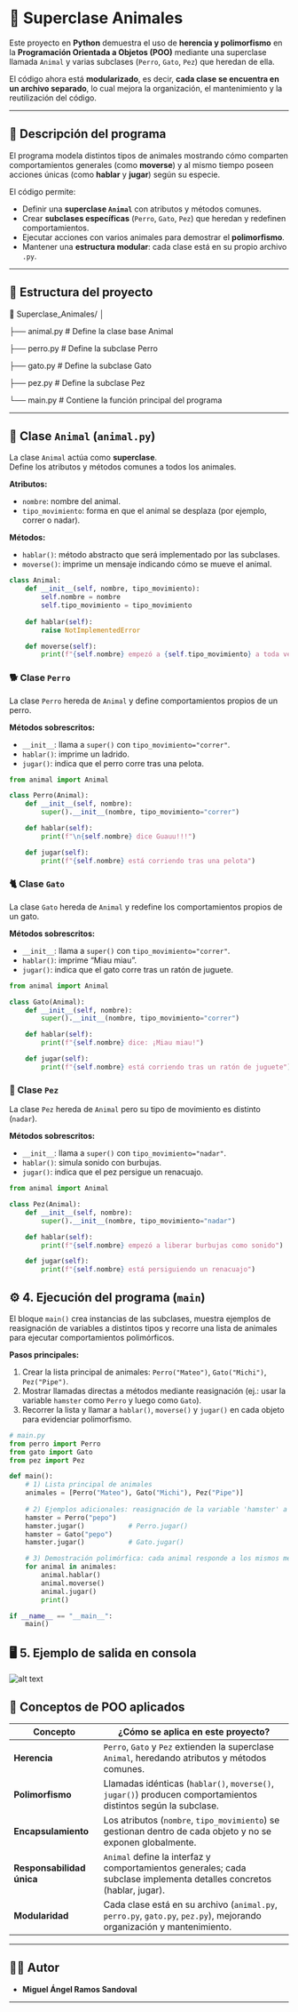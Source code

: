 # 🐾 Superclase Animales  

Este proyecto en **Python** demuestra el uso de **herencia y polimorfismo** en la **Programación Orientada a Objetos (POO)** mediante una superclase llamada `Animal` y varias subclases (`Perro`, `Gato`, `Pez`) que heredan de ella.  

El código ahora está **modularizado**, es decir, **cada clase se encuentra en un archivo separado**, lo cual mejora la organización, el mantenimiento y la reutilización del código.  

---

## 🧠 Descripción del programa  

El programa modela distintos tipos de animales mostrando cómo comparten comportamientos generales (como **moverse**) y al mismo tiempo poseen acciones únicas (como **hablar** y **jugar**) según su especie.  

El código permite:  
- Definir una **superclase `Animal`** con atributos y métodos comunes.  
- Crear **subclases específicas** (`Perro`, `Gato`, `Pez`) que heredan y redefinen comportamientos.  
- Ejecutar acciones con varios animales para demostrar el **polimorfismo**.  
- Mantener una **estructura modular**: cada clase está en su propio archivo `.py`.  

---

## 🧩 Estructura del proyecto  
📂 Superclase_Animales/
│

├── animal.py # Define la clase base Animal

├── perro.py # Define la subclase Perro

├── gato.py # Define la subclase Gato

├── pez.py # Define la subclase Pez

└── main.py # Contiene la función principal del programa




---

## 🦴 Clase `Animal` (`animal.py`)

La clase `Animal` actúa como **superclase**.  
Define los atributos y métodos comunes a todos los animales.  

**Atributos:**  
- `nombre`: nombre del animal.  
- `tipo_movimiento`: forma en que el animal se desplaza (por ejemplo, correr o nadar).  

**Métodos:**  
- `hablar()`: método abstracto que será implementado por las subclases.  
- `moverse()`: imprime un mensaje indicando cómo se mueve el animal.  

```python
class Animal:
    def __init__(self, nombre, tipo_movimiento):
        self.nombre = nombre
        self.tipo_movimiento = tipo_movimiento
    
    def hablar(self):
        raise NotImplementedError

    def moverse(self):
        print(f"{self.nombre} empezó a {self.tipo_movimiento} a toda velocidad!!")

```

### 🐕 Clase `Perro`

La clase `Perro` hereda de `Animal` y define comportamientos propios de un perro.

**Métodos sobrescritos:**
- `__init__`: llama a `super()` con `tipo_movimiento="correr"`.
- `hablar()`: imprime un ladrido.
- `jugar()`: indica que el perro corre tras una pelota.

```python
from animal import Animal

class Perro(Animal):
    def __init__(self, nombre):
        super().__init__(nombre, tipo_movimiento="correr")

    def hablar(self):
        print(f"\n{self.nombre} dice Guauu!!!")

    def jugar(self):
        print(f"{self.nombre} está corriendo tras una pelota")
```


### 🐈 Clase `Gato`

La clase `Gato` hereda de `Animal` y redefine los comportamientos propios de un gato.

**Métodos sobrescritos:**
- `__init__`: llama a `super()` con `tipo_movimiento="correr"`.
- `hablar()`: imprime “Miau miau”.
- `jugar()`: indica que el gato corre tras un ratón de juguete.

```python
from animal import Animal

class Gato(Animal):
    def __init__(self, nombre):
        super().__init__(nombre, tipo_movimiento="correr")

    def hablar(self):
        print(f"{self.nombre} dice: ¡Miau miau!")

    def jugar(self):
        print(f"{self.nombre} está corriendo tras un ratón de juguete")
```


### 🐠 Clase `Pez`

La clase `Pez` hereda de `Animal` pero su tipo de movimiento es distinto (`nadar`).

**Métodos sobrescritos:**
- `__init__`: llama a `super()` con `tipo_movimiento="nadar"`.
- `hablar()`: simula sonido con burbujas.
- `jugar()`: indica que el pez persigue un renacuajo.

```python
from animal import Animal

class Pez(Animal):
    def __init__(self, nombre):
        super().__init__(nombre, tipo_movimiento="nadar")

    def hablar(self):
        print(f"{self.nombre} empezó a liberar burbujas como sonido")

    def jugar(self):
        print(f"{self.nombre} está persiguiendo un renacuajo")
```


## ⚙️ 4. Ejecución del programa (`main`)

El bloque `main()` crea instancias de las subclases, muestra ejemplos de reasignación de variables a distintos tipos y recorre una lista de animales para ejecutar comportamientos polimórficos.

**Pasos principales:**
1. Crear la lista principal de animales: `Perro("Mateo")`, `Gato("Michi")`, `Pez("Pipe")`.
2. Mostrar llamadas directas a métodos mediante reasignación (ej.: usar la variable `hamster` como `Perro` y luego como `Gato`).
3. Recorrer la lista y llamar a `hablar()`, `moverse()` y `jugar()` en cada objeto para evidenciar polimorfismo.

```python
# main.py
from perro import Perro
from gato import Gato
from pez import Pez

def main():
    # 1) Lista principal de animales
    animales = [Perro("Mateo"), Gato("Michi"), Pez("Pipe")]
    
    # 2) Ejemplos adicionales: reasignación de la variable 'hamster' a distintos tipos
    hamster = Perro("pepo")
    hamster.jugar()           # Perro.jugar()
    hamster = Gato("pepo")
    hamster.jugar()           # Gato.jugar()

    # 3) Demostración polimórfica: cada animal responde a los mismos métodos de forma diferente
    for animal in animales:
        animal.hablar()
        animal.moverse()
        animal.jugar()
        print()

if __name__ == "__main__":
    main()

```


## 🖥️ 5. Ejemplo de salida en consola

![alt text](image.png)

## 🧩 Conceptos de POO aplicados

| Concepto               | ¿Cómo se aplica en este proyecto?                                                                 |
|------------------------|---------------------------------------------------------------------------------------------------|
| **Herencia**           | `Perro`, `Gato` y `Pez` extienden la superclase `Animal`, heredando atributos y métodos comunes.  |
| **Polimorfismo**       | Llamadas idénticas (`hablar()`, `moverse()`, `jugar()`) producen comportamientos distintos según la subclase. |
| **Encapsulamiento**    | Los atributos (`nombre`, `tipo_movimiento`) se gestionan dentro de cada objeto y no se exponen globalmente. |
| **Responsabilidad única** | `Animal` define la interfaz y comportamientos generales; cada subclase implementa detalles concretos (hablar, jugar). |
| **Modularidad**        | Cada clase está en su archivo (`animal.py`, `perro.py`, `gato.py`, `pez.py`), mejorando organización y mantenimiento. |

---

## 👨‍💻 Autor

- **Miguel Ángel Ramos Sandoval**  

---

